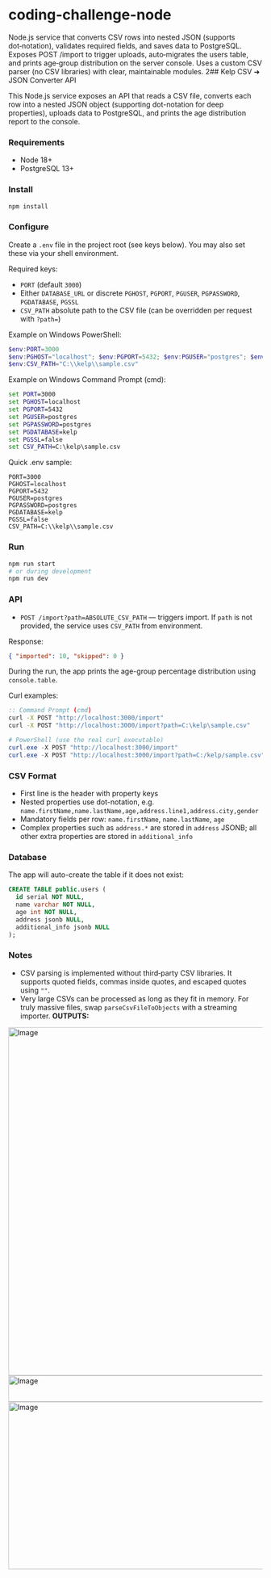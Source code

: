 # coding-challenge-node
Node.js service that converts CSV rows into nested JSON (supports dot‑notation), validates required fields, and saves data to PostgreSQL. Exposes POST /import to trigger uploads, auto‑migrates the users table, and prints age‑group distribution on the server console. Uses a custom CSV parser (no CSV libraries) with clear, maintainable modules.
2## Kelp CSV ➜ JSON Converter API

This Node.js service exposes an API that reads a CSV file, converts each row into a nested JSON object (supporting dot-notation for deep properties), uploads data to PostgreSQL, and prints the age distribution report to the console.

### Requirements
- Node 18+
- PostgreSQL 13+

### Install
```bash
npm install
```

### Configure
Create a `.env` file in the project root (see keys below). You may also set these via your shell environment.

Required keys:
- `PORT` (default `3000`)
- Either `DATABASE_URL` or discrete `PGHOST`, `PGPORT`, `PGUSER`, `PGPASSWORD`, `PGDATABASE`, `PGSSL`
- `CSV_PATH` absolute path to the CSV file (can be overridden per request with `?path=`)

Example on Windows PowerShell:
```powershell
$env:PORT=3000
$env:PGHOST="localhost"; $env:PGPORT=5432; $env:PGUSER="postgres"; $env:PGPASSWORD="postgres"; $env:PGDATABASE="kelp"; $env:PGSSL="false"
$env:CSV_PATH="C:\\kelp\\sample.csv"
```

Example on Windows Command Prompt (cmd):
```cmd
set PORT=3000
set PGHOST=localhost
set PGPORT=5432
set PGUSER=postgres
set PGPASSWORD=postgres
set PGDATABASE=kelp
set PGSSL=false
set CSV_PATH=C:\kelp\sample.csv
```

Quick .env sample:
```
PORT=3000
PGHOST=localhost
PGPORT=5432
PGUSER=postgres
PGPASSWORD=postgres
PGDATABASE=kelp
PGSSL=false
CSV_PATH=C:\\kelp\\sample.csv
```

### Run
```bash
npm run start
# or during development
npm run dev
```

### API
- `POST /import?path=ABSOLUTE_CSV_PATH` — triggers import. If `path` is not provided, the service uses `CSV_PATH` from environment.

Response:
```json
{ "imported": 10, "skipped": 0 }
```

During the run, the app prints the age-group percentage distribution using `console.table`.

Curl examples:
```cmd
:: Command Prompt (cmd)
curl -X POST "http://localhost:3000/import"
curl -X POST "http://localhost:3000/import?path=C:\kelp\sample.csv"
```
```powershell
# PowerShell (use the real curl executable)
curl.exe -X POST "http://localhost:3000/import"
curl.exe -X POST "http://localhost:3000/import?path=C:/kelp/sample.csv"
```

### CSV Format
- First line is the header with property keys
- Nested properties use dot-notation, e.g. `name.firstName,name.lastName,age,address.line1,address.city,gender`
- Mandatory fields per row: `name.firstName`, `name.lastName`, `age`
- Complex properties such as `address.*` are stored in `address` JSONB; all other extra properties are stored in `additional_info`

### Database
The app will auto-create the table if it does not exist:

```sql
CREATE TABLE public.users (
  id serial NOT NULL,
  name varchar NOT NULL,
  age int NOT NULL,
  address jsonb NULL,
  additional_info jsonb NULL
);
```

### Notes
- CSV parsing is implemented without third‑party CSV libraries. It supports quoted fields, commas inside quotes, and escaped quotes using `""`.
- Very large CSVs can be processed as long as they fit in memory. For truly massive files, swap `parseCsvFileToObjects` with a streaming importer.
**OUTPUTS:**
<img width="752" height="690" alt="Image" src="https://github.com/user-attachments/assets/cd2528a0-0fff-40ba-85f9-87b3804414bd" />
<img width="932" height="52" alt="Image" src="https://github.com/user-attachments/assets/52241323-82d8-4e28-a490-112d29f61f85" />
<img width="573" height="332" alt="Image" src="https://github.com/user-attachments/assets/6235447f-d27c-47e2-9279-0e7bcba6880c" />


